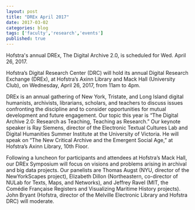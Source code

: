 ```yaml
---
layout: post
title: "DREx April 2017"
date: 2017-03-02
categories: blog
tags: ['faculty','research','events']
published: true
---
```


Hofstra's annual DREx, The Digital Archive 2.0, is scheduled for Wed. April 26, 2017.

<!--more-->

Hofstra’s Digital Research Center (DRC) will hold its annual Digital Research Exchange (DREx), at Hofstra’s Axinn Library and Mack Hall (University Club), on Wednesday, April 26, 2017, from 11am to 4pm.

DREx is an annual gathering of New York, Tristate, and Long Island digital humanists, archivists, librarians, scholars, and teachers to discuss issues confronting the discipline and to consider opportunities for mutual development and future engagement. Our topic this year is “The Digital Archive 2.0: Research as Teaching, Teaching as Research.”
Our keynote speaker is Ray Siemens, director of the Electronic Textual Cultures Lab and Digital Humanities Summer Institute at the University of Victoria. He will speak on “The New Critical Archive and the Emergent Social Age,” at Hofstra’s Axinn Library, 10th Floor.

Following a luncheon for participants and attendees at Hofstra’s Mack Hall, our DREx Symposium will focus on visions and problems arising in archival and big data projects. Our panelists are Thomas Augst (NYU, director of the NewYorkScapes project), Elizabeth Dillon (Northeastern, co-director of NULab for Texts, Maps, and Networks), and Jeffrey Ravel (MIT, the Comédie Française Registers and Visualizing Maritime History projects). John Bryant (Hofstra, director of the Melville Electronic Library and Hofstra DRC) will moderate.
